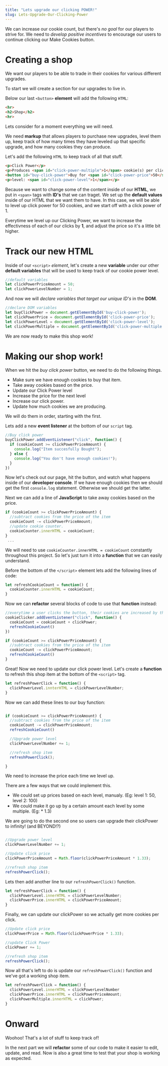 ```yaml
---
title: "Lets upgrade our clicking POWER!"
slug: Lets-Upgrade-Our-Clicking-Power
---
```

We can increase our cookie count, but there's *no goal* for our players to strive for. We need to *develop positive incentives* to encourage our users to continue clicking our Make Cookies button.

# Creating a shop
We want our players to be able to trade in their cookies for various different upgrades.

To start we will create a section for our upgrades to live in.

Below our last ```<button>``` **element** will add the following ```HTML```:

```html
<hr>
<h2>Shop</h2>
<hr>
```
Lets consider for a moment everything we will need.

We need **markup** that allows players to purchase new upgrades, level them up, keep track of how many times they have leveled up that specific upgrade, and how many cookies they can produce.

Let's add the following ```HTML``` to keep track of all that stuff.

```html
<p>Click Power</p>
<p>Produces <span id="click-power-multiple">1</span> cookie(s) per click</p>
<button id="buy-click-power">Buy for <span id="click-power-price">50</span></button>
<p>level: <span id="click-power-level">1</span></p>
```
Because we want to change some of the content inside of our **HTML**, we put in ```<span>``` tags with **ID's** that we can traget. We set up the **default values** inside of our HTML that we want them to have. In this case, we will be able to level up click power for 50 cookies, and we start off with a click power of 1.

Everytime we level up our Clicking Power, we want to increase the effectivness of each of our clicks by **1**, and adjust the price so it's a little bit higher.

# Track our new HTML
Inside of our ```<script>``` *element*, let's create a new **variable** under our other **default variables** that will be used to keep track of our cookie power level.

```js
//default variables
let clickPowerPriceAmount = 50;
let clickPowerLevelNumber = 1;
```

And now we will *declare variables that target our unique ID's* in the **DOM**.

```js
//declare DOM variables
let buyClickPower = document.getElementById('buy-click-power');
let clickPowerPrice = document.getElementById('click-power-price');
let clickPowerLevel = document.getElementById('click-power-level');
let clickPowerMultiple = document.getElementById('click-power-multiple');
```

We are now ready to make this shop work!

# Making our shop work!
When we hit the *buy click power* button, we need to do the following things.

- Make sure we have enough cookies to buy that item.
- Take away cookies based on the price.
- Update our Click Power level
- Increase the price for the next level
- Increase our click power.
- Update how much cookies we are producing.

We will do them in order, starting with the first.

Lets add a new **event listener** at the bottom of our ```script``` tag.

```js
//Buy click power
buyClickPower.addEventListener("click", function() {
  if (cookieCount >= clickPowerPriceAmount) {
    console.log("Item succesfully Bought");
  } else {
    console.log("You don't have enough cookies!");
  }
})

```
Now let's check out our page, hit the button, and watch what happens inside of our **developer console**. If we have enough cookies then we should get the first ```console.log``` statement. Otherwise we should get the latter.

Next we can add a line of **JavaScript** to take away cookies based on the price.

```js
if (cookieCount >= clickPowerPriceAmount) {
  //subtract cookies from the price of the item
  cookieCount -= clickPowerPriceAmount;
  //update cookie counter.
  cookieCounter.innerHTML = cookieCount;
}  
 ...

```

We will need to use ```cookieCounter.innerHTML = cookieCount``` constantly throughout this project. So let's just turn it into a **function** that we can easily understand.

Before the bottom of the ```</script>``` element lets add the following lines of code:

```js
let refreshCookieCount = function() {
  cookieCounter.innerHTML = cookieCount;
}
```

Now we can **refactor** several blocks of code to use that **function** instead:

```js
//everytime a user clicks the button, their cookies are increased by the value of their clickPower.
cookieClicker.addEventListener("click", function() {
  cookieCount = cookieCount + clickPower;
  refreshCookieCount()
})
```

```js
if (cookieCount >= clickPowerPriceAmount) {
  //subtract cookies from the price of the item
  cookieCount -= clickPowerPriceAmount;
  refreshCookieCount()
}
```

Great! Now we need to update our click power level. Let's create a **function** to refresh this shop item at the bottom of the ```<script>``` tag.

```js
let refreshPowerClick = function() {
  clickPowerLevel.innterHTML = clickPowerLevelNumber;
}

```

Now we can add these lines to our buy function:

```js

if (cookieCount >= clickPowerPriceAmount) {
  //subtract cookies from the price of the item
  cookieCount -= clickPowerPriceAmount;
  refreshCookieCount()

  //Upgrade power level
  clickPowerLevelNumber += 1;

  //refresh shop item
  refreshPowerClick();

}
```

We need to increase the price each time we level up.

There are a few ways that we could implement this.

- We could set up prices based on each level, manualy. (Eg: level 1: 50, level 2: 100)
- We could make it go up by a certain amount each level by some multiple. (Eg: * 1.3)

We are going to do the second one so users can upgrade their clickPower to infinity! (and BEYOND!?)

```js

//Upgrade power level
clickPowerLevelNumber += 1;

//Update click price
clickPowerPriceAmount = Math.floor(clickPowerPriceAmount * 1.33);

//refresh shop item
refreshPowerClick();


```

Lets then add another line to our `refreshPowerClick()` function.

```js
let refreshPowerClick = function() {
  clickPowerLevel.innerHTML = clickPowerLevelNumber;
  clickPowerPrice.innerHTML = clickPowerPriceAmount;
}
```

Finally, we can update our clickPower so we actually get more cookies per click.

```js
//Update click price
clickPowerPrice = Math.floor(clickPowerPrice * 1.33);

//update Click Power
clickPower += 1;

//refresh shop item
refreshPowerClick();
```

Now all that's left to do is update our ```refreshPowerClick()``` function and we've got a working shop item.

```js
let refreshPowerClick = function() {
  clickPowerLevel.innerHTML = clickPowerLevelNumber
  clickPowerPrice.innerHTML = clickPowerPriceAmount;
  clickPowerMultiple.innerHTML = clickPower;
}
```
# Onward
Woohoo! That's a lot of stuff to keep track of!

In the next part we will **refactor** some of our code to make it easier to edit, update, and read. Now is also a great time to test that your shop is working as expected.
